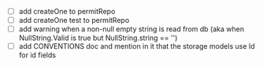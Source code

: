 - [ ] add createOne to permitRepo
- [ ] add createOne test to permitRepo
- [ ] add warning when a non-null empty string is read from db (aka when NullString.Valid is true but NullString.string == '')
- [ ] add CONVENTIONS doc and mention in it that the storage models use <model-name>Id for id fields
